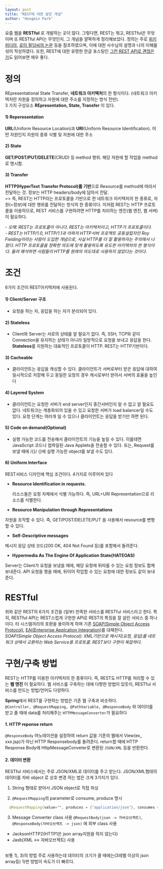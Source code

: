 ```yaml
---
layout: post
title: "REST에 대한 얕은 개념"
author: "Hongmin Park"
---
```


요즘 웹을 **RESTful** 로 개발하는 곳이 많다. 그렇다면, REST는 뭐고, RESTful은 무엇이며 또 RESTful API는 무엇인지. 그 개념을 얄팍하게 정리해보았다. 정의는 주로 [위키피디아](https://ko.wikipedia.org/wiki/REST), [로이 필딩씨의 논문](https://www.ics.uci.edu/~fielding/pubs/dissertation/rest_arch_style.htm) 등을 참조하였으며, 이에 대한 사수님의 설명과 나의 이해를 섞어 작성하였다. 또한, REST에 대한 유명한 한글 포스팅인 [그런 REST API로 괜찮은가](https://slides.com/eungjun/rest#/)도 읽어보면 매우 좋다.
<br>

# 정의
REpresentational State Transfer, **네트워크 아키텍처**의 한 형식이다. (네트워크 아키텍처란 자원을 정의하고 자원에 대한 주소를 지정하는 방식 전반).<br>
3 가지 구성요소 **REpresentation, State, Transfer** 이 있다.

#### 1) Reperesentation
**URL**(Uniform Resource Location)과 **URI**(Uniform Resource Identification). 어떤 자원인지 자원의 종류 식별 및 자원에 대한 주소
#### 2) State
**GET/POST/PUT/DELETE**(CRUD) 등 method 행위. 해당 자원에 할 작업을 method로 명시함.
#### 3) Transfer
**HTTP(HyperText Transfer Protocol)를 기반**으로 Resource를 method에 따라서 전달하는 것. 정보는 HTTP headers/body에 담아서 전달.<br>
=> 즉, REST는 HTTP라는 프로토콜을 기반으로 한 네트워크 아키텍처의 한 종류로, 자원(=정보)에 대한 행위를 전달하는 방식의 한 종류이다. 이처럼 REST는 HTTP 프로토콜을 이용하므로, REST 서비스를 구현하려면 HTTP를 처리하는 엔진(웹 엔진, 웹 서버)이 필요하다.
<br>

*- 오해: REST는 프로토콜이 아니다. REST는 아키텍처이고, HTTP가 프로토콜이다.*<br>
*- REST는 HTTP/1.0, HTTP/1.1과 아파치 HTTP서버 프로젝트 공동설립자인 Roy Fielding이라는 사람이 도입한 개념으로, 사실 HTTP를 더 잘 활용하자는 주의에서 나왔다. HTTP 프로토콜을 정확한 의도에 맞게 활용하도록 유도한 아키텍처의 한 형식이다. 돌려 해석하면 사람들이 HTTP를 원래의 의도대로 사용하지 않았다는 것이다.*

# 조건
6가지 조건이 REST아키텍처에 사용된다.<br>
#### 1) Client/Server 구조
- 요청을 하는 자, 응답을 하는 자가 분리되어 있다.

#### 2) Stateless
- Client와 Server는 서로의 상태를 알 필요가 없다. 즉, SSH, TCP와 같이 Connection을 유지하는 상태가 아니라 일방적으로 요청을 보내고 응답을 한다. **Stateless**를 지원하는 대표적인 프로토콜이 HTTP. REST는 HTTP기반이다.

#### 3) Cacheable
- 클라이언트는 응답을 캐싱할 수 있다. 클라이언트가 서버로부터 받은 응답에 대하여 일시적으로 저장해 두고 동일한 요청의 경우 캐시로부터 받아서 서버의 효율을 높인다

#### 4) Layered System
- 클라이언트는 요청한 서버가 end server인지 중간서버인지 알 수 없고 알 필요도 없다. 
네트워크는 계층화되어 있을 수 있고 요청한 서버가 load balancer일 수도 있다. 요청 단계는 여러개 일 수 있으나 클라이언트는 응답을 받기만 하면 된다. 

#### 5) Code on demand(Optional)
- 실행 가능한 코드를 전송해서 클라이언트의 기능을 높일 수 있다. 이를테면 JavaScript 코드나 컴파일된 Java Applets을 전송할 수 있다. 또는, Request를 보낼 때에 /{}/ {}에 실행 가능한 object를 보낼 수도 있다.

#### 6) Uniform Interface
REST서비스 디자인에 핵심 조건이다. 4가지로 이루어져 있다<br>
- **Resource Identification in requests.**<br>

  리소스들은 요청 자체에서 식별 가능하다. 즉, URL+URI Representation으로 리소스를 식별한다.<br>

- **Resource Manipulation through Representations**<br>

자원을 조작할 수 있다. 즉, GET/POST/DELETE/PUT 을 사용해서 resource를 변형할 수 있다.<br>

- **Self-Descriptive messages**<br>

메시지 응답 상태 코드(200 OK, 404 Not Found 등)를 포함해서 돌려준다.<br>

- **Hypermedia As The Engine Of Application State(HATEOAS)**<br>

Server는 Client가 요청을 보냈을 때에, 해당 요청에 뒤따를 수 있는 요청 정보도 함께 보내준다.
  API 요청을 했을 때에, 뒤이어 작업할 수 있는 요청에 대한 정보도 같이 보내준다. <br>


# RESTful
위와 같은 REST의 6가지 조건을 (일부) 만족한 서비스를 RESTful 서비스라고 한다. 특히, RESTful API는 REST스럽게 구현한 API로 REST의 특징을 잘 살린 서비스 중 하나이다. 타 시스템끼리의 호환을 용이하게 하며 기존 [SOAP(Simple Object Access Protocol)](https://ko.wikipedia.org/wiki/SOAP), [EAI(Enterprise Applcation Integration)](https://ko.wikipedia.org/wiki/%EA%B8%B0%EC%97%85_%EC%9D%91%EC%9A%A9_%ED%94%84%EB%A1%9C%EA%B7%B8%EB%9E%A8_%ED%86%B5%ED%95%A9)를 대체한다. <br>
*SOAP(Simple Object Access Protocol): XML기반으로 메시지(요청, 응답)를 네트워크 상에서 교환하는 Web Service용 프로토콜. REST보다 구현이 복잡하다.*

# 구현/구축 방법
REST는 HTTP를 이용한 아키텍처의 한 종류이다. 즉, REST도 HTTP를 처리할 수 있는 **웹 엔진** 이 필요하다. 웹 서비스를 구축하는 데에 다향한 방법이 있듯이, RESTful 서비스를 만드는 방법/언어도 다양하다.<br>

**Spring**에서 REST를 구현하는 방법은 기존 웹 구축과 비슷하다.<br>
`@Controller, @RequestMapping, @PathVariable, @ResponseBody` 와 데이터를 받고 줄 때에 data를 처리해주는 `HTTPMessageConverter`가 필요하다

#### 1. HTTP reponse return
`@ResponseBody` 어노테이션을 설정하여 return 값을 기존의 웹에서 View(ex_ xxx.jsp)가 아닌 HTTP Responsebody를 돌려준다. return할 때에 HTTP Response Body에 HttpMessageConveter로 변환된 `JSON/XML` 등을 반환한다.

#### 2. 데이터 변환
RESTful 서비스에서는 주로 JSON/XML로 데이터를 주고 받는다. JSON/XML형태의 데이터를 자바 object 로 상호 변경 하는 법은 크게 3가지가 있다.
1) String 형태로 받아서 JSON object로 직접 파싱

2) `@RequestMapping`의 parameter로 consume, produce 명시
```java
  @RequestMapping(value="", produces = {"application/json"}, consumes = {"application/json"}, method = RequestMethod.POST)
```
3) Message Converter class 사용
`@RequestBody(json -> 자바오브젝트)`, `@ResponseBody(자바오브젝트 -> json)` 에 외부 class 사용
- JacksonHTTP2(HTTP1은 json array지원을 하지 않는다)
- Jaxb(XML <-> 자바오브젝트) 사용

<br>
보통 1), 3)의 방법 주로 사용하는데 데이터의 크기가 클 때에는(3레벨 이상의 json array등) 1)번 방법이 속도가 더 빠르다.
